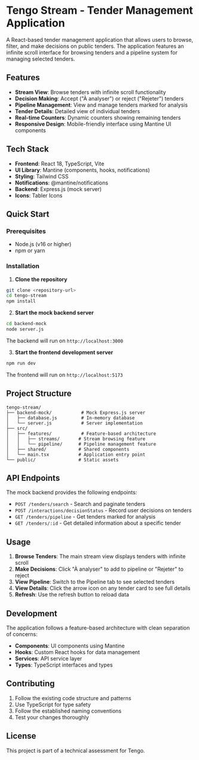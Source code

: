 # Tengo Stream - Tender Management Application

A React-based tender management application that allows users to browse, filter, and make decisions on public tenders. The application features an infinite scroll interface for browsing tenders and a pipeline system for managing selected tenders.

## Features

- **Stream View**: Browse tenders with infinite scroll functionality
- **Decision Making**: Accept ("À analyser") or reject ("Rejeter") tenders
- **Pipeline Management**: View and manage tenders marked for analysis
- **Tender Details**: Detailed view of individual tenders
- **Real-time Counters**: Dynamic counters showing remaining tenders
- **Responsive Design**: Mobile-friendly interface using Mantine UI components

## Tech Stack

- **Frontend**: React 18, TypeScript, Vite
- **UI Library**: Mantine (components, hooks, notifications)
- **Styling**: Tailwind CSS
- **Notifications**: @mantine/notifications
- **Backend**: Express.js (mock server)
- **Icons**: Tabler Icons

## Quick Start

### Prerequisites
- Node.js (v16 or higher)
- npm or yarn

### Installation

1. **Clone the repository**
```bash
git clone <repository-url>
cd tengo-stream
npm install
```

2. **Start the mock backend server**
```bash
cd backend-mock
node server.js
```
The backend will run on `http://localhost:3000`

3. **Start the frontend development server**
```bash
npm run dev
```
The frontend will run on `http://localhost:5173`

## Project Structure

```
tengo-stream/
├── backend-mock/           # Mock Express.js server
│   ├── database.js         # In-memory database
│   └── server.js           # Server implementation
├── src/
│   ├── features/           # Feature-based architecture
│   │   ├── streams/       # Stream browsing feature
│   │   └── pipeline/      # Pipeline management feature
│   ├── shared/            # Shared components
│   └── main.tsx           # Application entry point
└── public/                # Static assets
```

## API Endpoints

The mock backend provides the following endpoints:

- `POST /tenders/search` - Search and paginate tenders
- `POST /interactions/decisionStatus` - Record user decisions on tenders
- `GET /tenders/pipeline` - Get tenders marked for analysis
- `GET /tenders/:id` - Get detailed information about a specific tender

## Usage

1. **Browse Tenders**: The main stream view displays tenders with infinite scroll
2. **Make Decisions**: Click "À analyser" to add to pipeline or "Rejeter" to reject
3. **View Pipeline**: Switch to the Pipeline tab to see selected tenders
4. **View Details**: Click the arrow icon on any tender card to see full details
5. **Refresh**: Use the refresh button to reload data

## Development

The application follows a feature-based architecture with clean separation of concerns:

- **Components**: UI components using Mantine
- **Hooks**: Custom React hooks for data management
- **Services**: API service layer
- **Types**: TypeScript interfaces and types

## Contributing

1. Follow the existing code structure and patterns
2. Use TypeScript for type safety
3. Follow the established naming conventions
4. Test your changes thoroughly

## License

This project is part of a technical assessment for Tengo.
